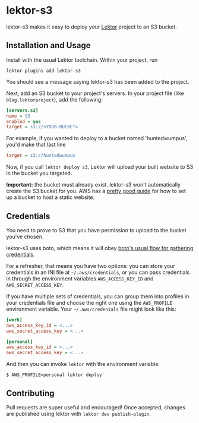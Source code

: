 # lektor-s3 #

lektor-s3 makes it easy to deploy your
[Lektor](https://github.com/lektor/lektor) project to an S3 bucket.

## Installation and Usage ##
Install with the usual Lektor toolchain. Within your project, run

```console
lektor plugins add lektor-s3
```

You should see a message saying lektor-s3 has been added to the project.

Next, add an S3 bucket to your project's servers. In your project file
(like `blog.lektorproject`), add the following:

```ini
[servers.s3]
name = S3
enabled = yes
target = s3://<YOUR-BUCKET>
```

For example, if you wanted to deploy to a bucket named 'huntedwumpus',
you'd make that last line

```ini
target = s3://huntedwumpus
```

Now, if you call `lektor deploy s3`, Lektor will upload your built
website to S3 in the bucket you targeted.

**Important:** the bucket must already exist. lektor-s3 won't
automatically create the S3 bucket for you. AWS has a
[pretty good guide](http://docs.aws.amazon.com/gettingstarted/latest/swh/website-hosting-intro.html)
for how to set up a bucket to host a static website.

## Credentials ##

You need to prove to S3 that you have permission to upload to the
bucket you've chosen.

lektor-s3 uses boto, which means it will obey
[boto's usual flow for gathering credentials](http://boto3.readthedocs.org/en/latest/guide/configuration.html).

For a refresher, that means you have two options: you can store your
credentials in an INI file at `~/.aws/credentials`, or you can pass
credentials in through the environment variables `AWS_ACCESS_KEY_ID`
and `AWS_SECRET_ACCESS_KEY`.

If you have multiple sets of credentials, you can group them into profiles in
your credentials file and choose the right one using the `AWS_PROFILE`
environment variable. Your `~/.aws/credenials` file might look like this:

```ini
[work]
aws_access_key_id = <...>
aws_secret_access_key = <...>

[personal]
aws_access_key_id = <...>
aws_secret_access_key = <...>
```

And then you can invoke `lektor` with the environment variable:

```console
$ AWS_PROFILE=personal lektor deploy`
```

## Contributing ##

Pull requests are super useful and encouraged! Once accepted, changes
are published using lektor with `lektor dev publish-plugin`.

